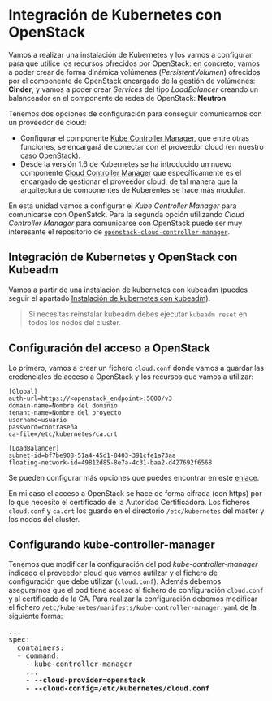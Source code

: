 # Integración de Kubernetes con OpenStack

Vamos a realizar una instalación de Kubernetes y los vamos a configurar para que utilice los recursos ofrecidos por OpenStack: en concreto, vamos a poder crear de forma dinámica volúmenes (*PersistentVolumen*) ofrecidos por el componente de OpenStack encargado de la gestión de volúmenes: **Cinder**, y vamos a poder crear *Services* del tipo *LoadBalancer* creando un balanceador en el componente de redes de OpenStack: **Neutron**.

Tenemos dos opciones de configuración para conseguir comunicarnos con un proveedor de cloud:

* Configurar el componente [Kube Controller Manager](https://kubernetes.io/docs/reference/command-line-tools-reference/kube-controller-manager/), que entre otras funciones, se encargará de conectar con el proveedor cloud (en nuestro caso OpenStack).
* Desde la versión 1.6 de Kubernetes se ha introducido un nuevo componente [Cloud Controller Manager](https://kubernetes.io/docs/tasks/administer-cluster/running-cloud-controller/) que específicamente es el encargado de gestionar el proveedor cloud, de tal manera que la arquitectura de componentes de Kuberentes se hace más modular.

En esta unidad vamos a configurar el *Kube Controller Manager* para comunicarse con OpenSatck. Para la segunda opción utilizando *Cloud Controller Manager* para comunicarse con OpenStack puede ser muy interesante el repositorio de [`openstack-cloud-controller-manager`](https://github.com/dims/openstack-cloud-controller-manager).

## Integración de Kubernetes y OpenStack con Kubeadm

Vamos a partir de una instalación de kubernetes con kubeadm (puedes seguir el apartado [Instalación de kubernetes con kubeadm](kubeadm.md)).

> Si necesitas reinstalar kubeadm debes ejecutar `kubeadm reset` en todos los nodos del cluster.

## Configuración del acceso a OpenStack

Lo primero, vamos a crear un fichero `cloud.conf` donde vamos a guardar las credenciales de acceso a OpenStack y los recursos que vamos a utilizar:

    [Global]
    auth-url=https://<openstack_endpoint>:5000/v3
    domain-name=Nombre del dominio
    tenant-name=Nombre del proyecto
    username=usuario
    password=contraseña
    ca-file=/etc/kubernetes/ca.crt

    [LoadBalancer]
    subnet-id=bf7be908-51a4-45d1-8403-391cfe1a73aa
    floating-network-id=49812d85-8e7a-4c31-baa2-d427692f6568

Se pueden configurar más opciones que puedes encontrar en este [enlace](https://kubernetes.io/docs/concepts/cluster-administration/cloud-providers/#cloud-conf).

En mi caso el acceso a OpenStack se hace de forma cifrada (con https) por lo que necesito el certificado de la Autoridad Certificadora. Los ficheros `cloud.conf` y `ca.crt` los guardo en el directorio `/etc/kubernetes` del master y los nodos del cluster.

## Configurando kube-controller-manager

Tenemos que modificar la configuración del pod *kube-controller-manager* indicado el proveedor cloud que vamos autilzar y el fichero de configuración que debe utilizar (`cloud.conf`). Además debemos asegurarnos que el pod tiene acceso al fichero de configuración `cloud.conf` y al certificado de la CA. 
Para realizar la configuración debemos modificar el fichero `/etc/kubernetes/manifests/kube-controller-manager.yaml` de la siguiente forma:

<pre>
... 
spec:
  containers:
  - command:
    - kube-controller-manager
    ...
    <strong>- --cloud-provider=openstack</strong>
    <strong>- --cloud-config=/etc/kubernetes/cloud.conf</strong>
</pre>
